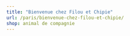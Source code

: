 ```yaml
---
title: "Bienvenue chez Filou et Chipie"
url: /paris/bienvenue-chez-filou-et-chipie/
shop: animal de compagnie
---
```

